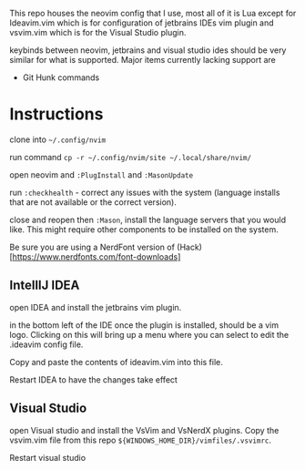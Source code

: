 This repo houses the neovim config that I use, most all of it is Lua except for Ideavim.vim which is for configuration of jetbrains IDEs vim plugin and vsvim.vim which is for the Visual Studio plugin.

keybinds between neovim, jetbrains and visual studio ides should be very similar for what is supported. Major items currently lacking support are
- Git Hunk commands

# Instructions
clone into `~/.config/nvim`

run command `cp -r ~/.config/nvim/site ~/.local/share/nvim/`

open neovim and `:PlugInstall` and `:MasonUpdate`

run `:checkhealth` - correct any issues with the system (language installs that are not available or the correct version).

close and reopen then `:Mason`, install the language servers that you would like. This might require other components to be installed on the system.

Be sure you are using a NerdFont version of (Hack)[https://www.nerdfonts.com/font-downloads]

## IntellIJ IDEA 
open IDEA and install the jetbrains vim plugin.

in the bottom left of the IDE once the plugin is installed, should be a vim logo. Clicking on this will bring up a menu where you can select to edit the .ideavim config file.

Copy and paste the contents of ideavim.vim into this file.

Restart IDEA to have the changes take effect

## Visual Studio
open Visual studio and install the VsVim and VsNerdX plugins. Copy the vsvim.vim file from this repo `${WINDOWS_HOME_DIR}/vimfiles/.vsvimrc`.

Restart visual studio
